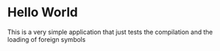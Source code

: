 # Hello World

This is a very simple application that just tests the compilation and the loading of foreign symbols